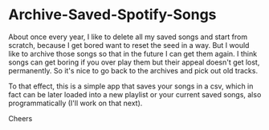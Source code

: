 # Archive-Saved-Spotify-Songs

About once every year, I like to delete all my saved songs and start from scratch, because I get bored want to reset the seed in a way. But I would like to archive those songs so that in the future I can get them again. I think songs can get boring if you over play them but their appeal doesn't get lost, permanently. So it's nice to go back to the archives and pick out old tracks.

To that effect, this is a simple app that saves your songs in a csv, which in fact can be later loaded into a new playlist or your current saved songs, also programmatically (I'll work on that next).

Cheers

